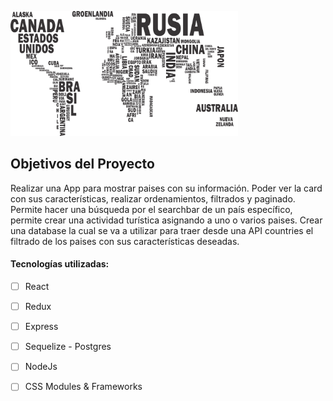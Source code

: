 


<p align="left">
  <img height="200" src="./countries.png" />
</p>

## Objetivos del Proyecto

Realizar una App para mostrar paises con su información. Poder ver la card con sus características, realizar ordenamientos, filtrados y paginado. Permite hacer una búsqueda por el searchbar de un país específico, permite crear una actividad turística asignando a uno o varios paises. 
Crear una database la cual se va a utilizar para traer desde una API countries el filtrado de los paises con sus características deseadas. 


#### Tecnologías utilizadas:
- [ ] React
- [ ] Redux
- [ ] Express
- [ ] Sequelize - Postgres
- [ ] NodeJs
- [ ] CSS Modules & Frameworks



